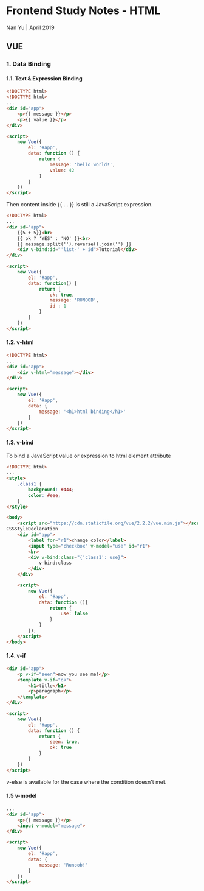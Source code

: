 # Frontend Study Notes - HTML  
Nan Yu | April 2019   
  
## VUE
### 1.  Data Binding
#### 1.1.  Text & Expression Binding
```html
<!DOCTYPE html>
<!DOCTYPE html>
...
<div id="app">
	<p>{{ message }}</p>
	<p>{{ value }}</p>
</div>

<script>
	new Vue({
		el: '#app',
		data: function () {
			return {
				message: 'hello world!',
				value: 42
			}
		}
	})
</script>
```

Then content inside {{ ... }} is still a JavaScript expression.
```html
<!DOCTYPE html>
...
<div id="app">
	{{5 + 5}}<br>
	{{ ok ? 'YES' : 'NO' }}<br>
	{{ message.split('').reverse().join('') }}
	<div v-bind:id="'list-' + id">Tutorial</div>
</div>

<script>
	new Vue({
		el: '#app',
		data: function() {
			return {
				ok: true,
				message: 'RUNOOB',
				id : 1
			}
		}
	})
</script>
```

#### 1.2. v-html
```html
<!DOCTYPE html>
...
<div id="app">
	<div v-html="message"></div>
</div>

<script>
	new Vue({
		el: '#app',
		data: {
			message: '<h1>html binding</h1>'
		}
	})
</script>
```

#### 1.3. v-bind
To bind a JavaScript value or expression to html element attribute
```html
<!DOCTYPE html>
...
<style>
	.class1 {
		background: #444;
		color: #eee;
	}
</style>

<body>
	<script src="https://cdn.staticfile.org/vue/2.2.2/vue.min.js"></script>
CSSStyleDeclaration
	<div id="app">
		<label for="r1">change color</label>
		<input type="checkbox" v-model="use" id="r1">
		<br>
		<div v-bind:class="{'class1': use}">
			v-bind:class
		</div>
	</div>

	<script>
		new Vue({
			el: '#app',
			data: function (){
				return {
					use: false
				}
			}
		});
	</script>
</body>
```

#### 1.4. v-if
```html
<div id="app">
	<p v-if="seen">now you see me!</p>
	<template v-if="ok">
		<h1>title</h1>
		<p>paragraph</p>
	</template>
</div>

<script>
	new Vue({
		el: '#app',
		data: function () {
			return {
				seen: true,
				ok: true
			}
		}
	})
</script>
```
v-else is available for the case where the condition doesn't met.

#### 1.5 v-model

```html
...
<div id="app">
	<p>{{ message }}</p>
	<input v-model="message">
</div>

<script>
	new Vue({
		el: '#app',
		data: {
			message: 'Runoob!'
		}
	})
</script>
```
<!--stackedit_data:
eyJoaXN0b3J5IjpbLTg4MTk5MTk0NSw2ODA1OTY2ODUsNzEyND
MxNzg1LC0xNTI5MjcyMzMzLC05MTg5NzMwNjUsLTE5Nzg2NTMy
ODQsNjk5OTAwNTg0LDE1NDY5MDMwLC05OTI4MDYzMTcsMTc0OT
AxOTg1LC0xNTIyMTU5MDU2LDIwNDgwNzc0OTMsNDYxMzk5MzQs
LTE3MjkwODIyMiwtNzEwMTU4MzI2XX0=
-->